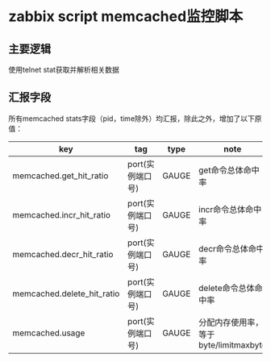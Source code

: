 zabbix script memcached监控脚本
================================

主要逻辑
--------------------------------
使用telnet stat获取并解析相关数据

汇报字段
--------------------------------
所有memcached stats字段（pid，time除外）均汇报，除此之外，增加了以下原值：

| key |  tag | type | note |
|-----|------|------|------|
memcached.get_hit_ratio|port(实例端口号)|GAUGE|get命令总体命中率|
memcached.incr_hit_ratio|port(实例端口号)|GAUGE|incr命令总体命中率|
memcached.decr_hit_ratio|port(实例端口号)|GAUGE|decr命令总体命中率|
memcached.delete_hit_ratio|port(实例端口号)|GAUGE|delete命令总体命中率|
memcached.usage|port(实例端口号)|GAUGE|分配内存使用率，等于byte/limitmaxbyte|